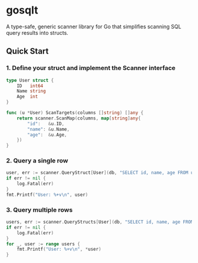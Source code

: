 # gosqlt

A type-safe, generic scanner library for Go that simplifies scanning SQL query results into structs.

## Quick Start

### 1. Define your struct and implement the Scanner interface

```go
type User struct {
    ID   int64
    Name string
    Age  int
}

func (u *User) ScanTargets(columns []string) []any {
    return scanner.ScanMap(columns, map[string]any{
        "id":   &u.ID,
        "name": &u.Name,
        "age":  &u.Age,
    })
}
```

### 2. Query a single row

```go
user, err := scanner.QueryStruct[User](db, "SELECT id, name, age FROM users WHERE id = ?", 1)
if err != nil {
    log.Fatal(err)
}
fmt.Printf("User: %+v\n", user)
```

### 3. Query multiple rows

```go
users, err := scanner.QueryStructs[User](db, "SELECT id, name, age FROM users")
if err != nil {
    log.Fatal(err)
}
for _, user := range users {
    fmt.Printf("User: %+v\n", *user)
}
```
